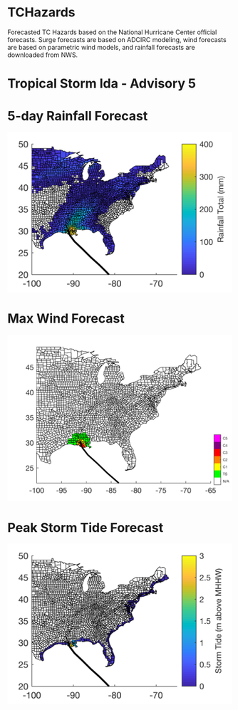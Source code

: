# TCHazards

Forecasted TC Hazards based on the National Hurricane Center official forecasts. Surge forecasts are based on ADCIRC modeling, wind forecasts are based on parametric wind models, and rainfall forecasts are downloaded from NWS. 

# Tropical Storm Ida - Advisory 5

# 5-day Rainfall Forecast
![Alt text](al092021_5_rain.png?raw=true "Title")

# Max Wind Forecast 
![Alt text](al092021_5_wind.png?raw=true "Title")

# Peak Storm Tide Forecast 
![Alt text](al092021_5_surge.png?raw=true "Title")
